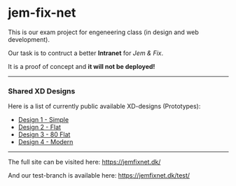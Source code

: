 # jem-fix-net
This is our exam project for engeneering class (in design and web development).

Our task is to contruct a better **Intranet** for _Jem &amp; Fix_.

It is a proof of concept and **it will not be deployed!**

---

### Shared XD Designs
Here is a list of currently public available XD-designs (Prototypes):
* [Design 1 - Simple](https://xd.adobe.com/view/1897c553-f8fb-4659-5594-ec647dad5cf7-6ea6/)
* [Design 2 - Flat](https://xd.adobe.com/view/f42684a5-052a-4882-4721-cfa34fd6d9e1-8217/)
* [Design 3 - 80 Flat](https://xd.adobe.com/view/95929ae4-134b-4cd5-7440-a8a412582086-e3a3/)
* [Design 4 - Modern](https://xd.adobe.com/view/bf84deaf-0601-4195-70be-f0f763edd1da-c9b5/)

---

The full site can be visited here:
https://jemfixnet.dk/

And our test-branch is available here:
https://jemfixnet.dk/test/
